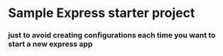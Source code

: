 # Sample Express starter project
### just to avoid creating configurations each time you want to start a new express app